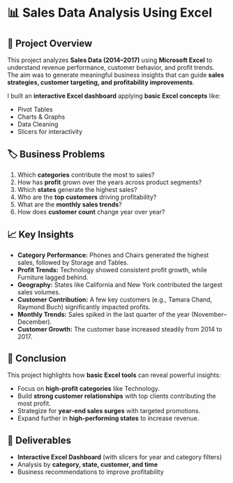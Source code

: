 # 📊 Sales Data Analysis Using Excel

## 🔎 Project Overview
This project analyzes **Sales Data (2014–2017)** using **Microsoft Excel** to understand revenue performance, customer behavior, and profit trends.  
The aim was to generate meaningful business insights that can guide **sales strategies, customer targeting, and profitability improvements**.  

I built an **interactive Excel dashboard** applying **basic Excel concepts** like:
- Pivot Tables  
- Charts & Graphs  
- Data Cleaning  
- Slicers for interactivity  

## 🏷️ Business Problems
1. Which **categories** contribute the most to sales?  
2. How has **profit** grown over the years across product segments?  
3. Which **states** generate the highest sales?  
4. Who are the **top customers** driving profitability?  
5. What are the **monthly sales trends**?  
6. How does **customer count** change year over year?  

## 📈 Key Insights
- **Category Performance:** Phones and Chairs generated the highest sales, followed by Storage and Tables.  
- **Profit Trends:** Technology showed consistent profit growth, while Furniture lagged behind.  
- **Geography:** States like California and New York contributed the largest sales volumes.  
- **Customer Contribution:** A few key customers (e.g., Tamara Chand, Raymond Buch) significantly impacted profits.  
- **Monthly Trends:** Sales spiked in the last quarter of the year (November–December).  
- **Customer Growth:** The customer base increased steadily from 2014 to 2017.  

## 🚀 Conclusion
This project highlights how **basic Excel tools** can reveal powerful insights:  
- Focus on **high-profit categories** like Technology.  
- Build **strong customer relationships** with top clients contributing the most profit.  
- Strategize for **year-end sales surges** with targeted promotions.  
- Expand further in **high-performing states** to increase revenue.  

## 📂 Deliverables
- **Interactive Excel Dashboard** (with slicers for year and category filters)  
- Analysis by **category, state, customer, and time**  
- Business recommendations to improve profitability  



